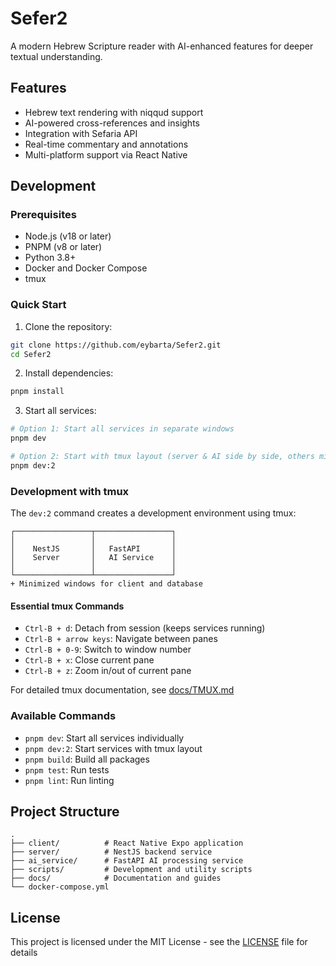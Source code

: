 # Sefer2

A modern Hebrew Scripture reader with AI-enhanced features for deeper textual understanding.

## Features

- Hebrew text rendering with niqqud support
- AI-powered cross-references and insights
- Integration with Sefaria API
- Real-time commentary and annotations
- Multi-platform support via React Native

## Development

### Prerequisites

- Node.js (v18 or later)
- PNPM (v8 or later)
- Python 3.8+
- Docker and Docker Compose
- tmux

### Quick Start

1. Clone the repository:
```bash
git clone https://github.com/eybarta/Sefer2.git
cd Sefer2
```

2. Install dependencies:
```bash
pnpm install
```

3. Start all services:
```bash
# Option 1: Start all services in separate windows
pnpm dev

# Option 2: Start with tmux layout (server & AI side by side, others minimized)
pnpm dev:2
```

### Development with tmux

The `dev:2` command creates a development environment using tmux:

```
┌─────────────────┬─────────────────┐
│                 │                 │
│    NestJS       │   FastAPI       │
│    Server       │   AI Service    │
│                 │                 │
└─────────────────┴─────────────────┘
+ Minimized windows for client and database
```

#### Essential tmux Commands
- `Ctrl-B + d`: Detach from session (keeps services running)
- `Ctrl-B + arrow keys`: Navigate between panes
- `Ctrl-B + 0-9`: Switch to window number
- `Ctrl-B + x`: Close current pane
- `Ctrl-B + z`: Zoom in/out of current pane

For detailed tmux documentation, see [docs/TMUX.md](docs/TMUX.md)

### Available Commands

- `pnpm dev`: Start all services individually
- `pnpm dev:2`: Start services with tmux layout
- `pnpm build`: Build all packages
- `pnpm test`: Run tests
- `pnpm lint`: Run linting

## Project Structure

```
.
├── client/          # React Native Expo application
├── server/          # NestJS backend service
├── ai_service/      # FastAPI AI processing service
├── scripts/         # Development and utility scripts
├── docs/            # Documentation and guides
└── docker-compose.yml
```

## License

This project is licensed under the MIT License - see the [LICENSE](LICENSE) file for details